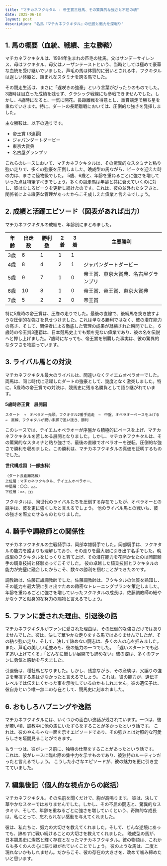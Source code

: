 ```yaml
---
title: "マチカネフクキタル - 帝王賞三冠馬、その驚異的な強さと不屈の魂"
date: 2025-06-18
layout: post
description: "名馬『マチカネフクキタル』の伝説と魅力を深堀り"
---
```


## 1. 馬の概要（血統、戦績、主な勝鞍）

マチカネフクキタルは、1994年生まれの芦毛の牡馬。父はサンデーサイレンス、母はフクキタル、母父はノーザンテーストという、当時としては極めて豪華な血統を受け継いでいました。芦毛の馬は体質的に弱いとされる中、フクキタルは逞しい体躯と、類まれなスタミナを誇る馬でした。  

その競走生活は、まさに「遅咲きの強豪」という言葉がぴったりのものでした。3歳時は目立った成績を残せず、クラシック戦線にも参戦できませんでした。しかし、4歳時になると、一気に開花。長距離戦を得意とし、重賞競走で勝ち星を重ねていきます。特に、ダートの長距離戦においては、圧倒的な強さを発揮しました。

主な勝鞍は、以下の通りです。

* 帝王賞 (3連覇)
* ジャパンダートダービー
* 東京大賞典
* 名古屋グランプリ

これらのレースにおいて、マチカネフクキタルは、その驚異的なスタミナと粘り強い走りで、多くの強豪を圧倒しました。晩成型の馬ながら、ピークを迎えた時の力は、まさに怪物級でした。  5歳、6歳と、年齢を重ねるごとに強さを増していった点は特筆すべきでしょう。多くの競走馬は年齢と共に衰えていくのに対し、彼はむしろピークを更新し続けたのです。これは、彼の並外れたタフさと、関係者による緻密な管理があったからこそ成しえた偉業と言えるでしょう。


## 2. 成績と活躍エピソード（図表があれば出力）

マチカネフクキタルの成績を、年齢別にまとめました。

| 年齢 | 出走数 | 勝利数 | 2着 | 3着 | 主要勝利 |
|---|---|---|---|---|---|
| 3歳 | 6 | 1 | 1 | 1 |  |
| 4歳 | 8 | 4 | 2 | 1 | ジャパンダートダービー |
| 5歳 | 9 | 7 | 1 | 0 | 帝王賞、東京大賞典、名古屋グランプリ |
| 6歳 | 10 | 8 | 1 | 0 | 帝王賞、帝王賞、東京大賞典 |
| 7歳 | 5 | 2 | 2 | 0 | 帝王賞 |


特に5歳時の帝王賞は、圧巻の走りでした。最後の直線で、後続馬を突き放すような圧倒的な強さを見せつけました。これは単なる勝利ではなく、彼の潜在能力の高さ、そして、関係者による徹底した管理の成果が凝縮された瞬間でした。  6歳時の帝王賞3連覇は、日本競馬史上でも類を見ない偉業であり、彼の名を伝説へと押し上げました。7歳時になっても、帝王賞を制覇した事実は、彼の驚異的なタフさを物語っています。


## 3. ライバル馬との対決

マチカネフクキタル最大のライバルは、間違いなくテイエムオペラオーでした。両馬は、同じ時代に活躍したダートの強豪として、幾度となく激突しました。特に、5歳時の帝王賞での対決は、競馬史に残る名勝負として語り継がれています。

**5歳時帝王賞　展開図**

```
スタート　→　オペラオー先頭、フクキタル2番手追走　→　中盤、オペラオーペースを上げる　→　直線、フクキタルが鋭い末脚で追い抜き、勝利
```

このレースでは、テイエムオペラオーが序盤から積極的にペースを上げ、マチカネフクキタルを苦しめる展開となりました。しかし、マチカネフクキタルは、その驚異的なスタミナと粘り強さで、最後の直線でオペラオーを逆転。圧倒的な強さで勝利を収めました。この勝利は、マチカネフクキタルの真価を証明するものでした。


**世代構成図（一部抜粋）**

```
（ダート長距離路線）
上位層：マチカネフクキタル、テイエムオペラオー、
中堅層：〇〇、△△、
下位層：××、□□
```

フクキタルは、同世代のライバルたちを圧倒する存在でしたが、オペラオーとの競争は、彼を更に強くしたと言えるでしょう。  他のライバル馬との戦いも、彼の強さを際立たせるものとなりました。


## 4. 騎手や調教師との関係性

マチカネフクキタルの主戦騎手は、岡部幸雄騎手でした。岡部騎手は、フクキタルの能力を誰よりも理解しており、その走りを最大限に引き出す名手でした。晩成型のフクキタルをじっくりと育て上げ、その潜在能力を花開かせたのは岡部騎手の騎乗技術と経験あってこそでした。  彼の卓越した騎乗技術とフクキタルの能力が完璧に融合したからこそ、数々の勝利を掴むことができたのです。

調教師は、佐藤正雄調教師でした。佐藤調教師は、フクキタルの体質を熟知し、その能力を最大限に引き出すための緻密なトレーニングプランを策定しました。  年齢を重ねるごとに強さを増していったフクキタルの成長は、佐藤調教師の細やかなケアと献身的な努力の賜物と言えるでしょう。


## 5. ファンに愛された理由、引退後の話

マチカネフクキタルがファンに愛された理由は、その圧倒的な強さだけではありませんでした。彼は、決して華やかな走りをする馬ではありませんでしたが、その粘り強い走り、そして、決して諦めない闘志は、多くの人の心を掴みました。  また、芦毛の美しい毛並みも、彼の魅力の一つでした。  「遅いスタートでも必ず追い上げてくる」「どんなに厳しい展開でも諦めない」彼の姿は、多くのファンに勇気と感動を与えました。

引退後は、種牡馬となりました。しかし、残念ながら、その産駒は、父譲りの強さを発揮する馬は少なかったと言えるでしょう。  これは、彼の能力が、遺伝子レベルでは伝えにくかった事を示唆しているのかもしれません。彼の遺伝子は、彼自身という唯一無二の存在として、競馬史に刻まれました。


## 6. おもしろハプニングや逸話

マチカネフクキタルには、いくつかの面白い逸話が残されています。一つは、彼が若い頃、調教中に他の馬にいたずらをすることが多かったという話です。  これは、彼のやんちゃな一面を示すエピソードであり、その強さとは対照的な可愛らしさを垣間見ることができます。

もう一つは、彼がレース前に、独特の仕草をすることがあったという話です。  これは、彼がレースに臨む際の集中力を示すものであり、彼独特のルーティンだったと言えるでしょう。  こうした小さなエピソードが、彼の魅力を更に引き立てていました。


## 7. 編集後記（個人的な視点からの総括）

マチカネフクキタル。その名前を聞くだけで、胸が高鳴ります。  彼は、決して華やかなスターではありませんでした。しかし、その不屈の闘志と、驚異的なスタミナ、そして、年齢を重ねるごとに強さを増していくという、奇跡的な成長は、私にとって、忘れられない感動を与えてくれました。

彼は、私たちに、努力の大切さを教えてくれました。そして、どんな逆境にあっても、諦めずに戦い続けることの大切さを教えてくれました。  晩成型の馬が、日本競馬史に燦然と輝く存在となったマチカネフクキタル。彼の物語は、これからも多くの人の心に語り継がれていくことでしょう。  彼のような馬は、二度と現れないかもしれません。だからこそ、彼の存在の大きさを、改めて噛み締めたいと思います。
